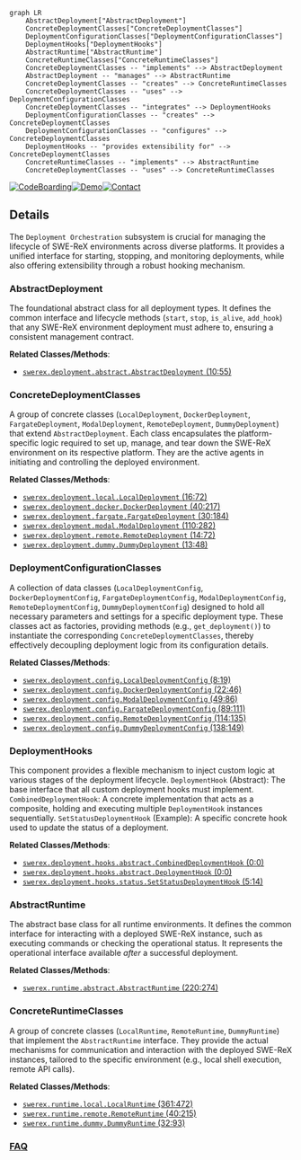 ```mermaid
graph LR
    AbstractDeployment["AbstractDeployment"]
    ConcreteDeploymentClasses["ConcreteDeploymentClasses"]
    DeploymentConfigurationClasses["DeploymentConfigurationClasses"]
    DeploymentHooks["DeploymentHooks"]
    AbstractRuntime["AbstractRuntime"]
    ConcreteRuntimeClasses["ConcreteRuntimeClasses"]
    ConcreteDeploymentClasses -- "implements" --> AbstractDeployment
    AbstractDeployment -- "manages" --> AbstractRuntime
    ConcreteDeploymentClasses -- "creates" --> ConcreteRuntimeClasses
    ConcreteDeploymentClasses -- "uses" --> DeploymentConfigurationClasses
    ConcreteDeploymentClasses -- "integrates" --> DeploymentHooks
    DeploymentConfigurationClasses -- "creates" --> ConcreteDeploymentClasses
    DeploymentConfigurationClasses -- "configures" --> ConcreteDeploymentClasses
    DeploymentHooks -- "provides extensibility for" --> ConcreteDeploymentClasses
    ConcreteRuntimeClasses -- "implements" --> AbstractRuntime
    ConcreteDeploymentClasses -- "uses" --> ConcreteRuntimeClasses
```

[![CodeBoarding](https://img.shields.io/badge/Generated%20by-CodeBoarding-9cf?style=flat-square)](https://github.com/CodeBoarding/CodeBoarding)[![Demo](https://img.shields.io/badge/Try%20our-Demo-blue?style=flat-square)](https://www.codeboarding.org/demo)[![Contact](https://img.shields.io/badge/Contact%20us%20-%20contact@codeboarding.org-lightgrey?style=flat-square)](mailto:contact@codeboarding.org)

## Details

The `Deployment Orchestration` subsystem is crucial for managing the lifecycle of SWE-ReX environments across diverse platforms. It provides a unified interface for starting, stopping, and monitoring deployments, while also offering extensibility through a robust hooking mechanism.

### AbstractDeployment
The foundational abstract class for all deployment types. It defines the common interface and lifecycle methods (`start`, `stop`, `is_alive`, `add_hook`) that any SWE-ReX environment deployment must adhere to, ensuring a consistent management contract.


**Related Classes/Methods**:

- <a href="https://github.com/synth-laboratories/SWE-ReX/src/swerex/deployment/abstract.py#L10-L55" target="_blank" rel="noopener noreferrer">`swerex.deployment.abstract.AbstractDeployment` (10:55)</a>


### ConcreteDeploymentClasses
A group of concrete classes (`LocalDeployment`, `DockerDeployment`, `FargateDeployment`, `ModalDeployment`, `RemoteDeployment`, `DummyDeployment`) that extend `AbstractDeployment`. Each class encapsulates the platform-specific logic required to set up, manage, and tear down the SWE-ReX environment on its respective platform. They are the active agents in initiating and controlling the deployed environment.


**Related Classes/Methods**:

- <a href="https://github.com/synth-laboratories/SWE-ReX/src/swerex/deployment/local.py#L16-L72" target="_blank" rel="noopener noreferrer">`swerex.deployment.local.LocalDeployment` (16:72)</a>
- <a href="https://github.com/synth-laboratories/SWE-ReX/src/swerex/deployment/docker.py#L40-L217" target="_blank" rel="noopener noreferrer">`swerex.deployment.docker.DockerDeployment` (40:217)</a>
- <a href="https://github.com/synth-laboratories/SWE-ReX/src/swerex/deployment/fargate.py#L30-L184" target="_blank" rel="noopener noreferrer">`swerex.deployment.fargate.FargateDeployment` (30:184)</a>
- <a href="https://github.com/synth-laboratories/SWE-ReX/src/swerex/deployment/modal.py#L110-L282" target="_blank" rel="noopener noreferrer">`swerex.deployment.modal.ModalDeployment` (110:282)</a>
- <a href="https://github.com/synth-laboratories/SWE-ReX/src/swerex/deployment/remote.py#L14-L72" target="_blank" rel="noopener noreferrer">`swerex.deployment.remote.RemoteDeployment` (14:72)</a>
- <a href="https://github.com/synth-laboratories/SWE-ReX/src/swerex/deployment/dummy.py#L13-L48" target="_blank" rel="noopener noreferrer">`swerex.deployment.dummy.DummyDeployment` (13:48)</a>


### DeploymentConfigurationClasses
A collection of data classes (`LocalDeploymentConfig`, `DockerDeploymentConfig`, `FargateDeploymentConfig`, `ModalDeploymentConfig`, `RemoteDeploymentConfig`, `DummyDeploymentConfig`) designed to hold all necessary parameters and settings for a specific deployment type. These classes act as factories, providing methods (e.g., `get_deployment()`) to instantiate the corresponding `ConcreteDeploymentClasses`, thereby effectively decoupling deployment logic from its configuration details.


**Related Classes/Methods**:

- <a href="https://github.com/synth-laboratories/SWE-ReX/src/swerex/deployment/config.py#L8-L19" target="_blank" rel="noopener noreferrer">`swerex.deployment.config.LocalDeploymentConfig` (8:19)</a>
- <a href="https://github.com/synth-laboratories/SWE-ReX/src/swerex/deployment/config.py#L22-L46" target="_blank" rel="noopener noreferrer">`swerex.deployment.config.DockerDeploymentConfig` (22:46)</a>
- <a href="https://github.com/synth-laboratories/SWE-ReX/src/swerex/deployment/config.py#L49-L86" target="_blank" rel="noopener noreferrer">`swerex.deployment.config.ModalDeploymentConfig` (49:86)</a>
- <a href="https://github.com/synth-laboratories/SWE-ReX/src/swerex/deployment/config.py#L89-L111" target="_blank" rel="noopener noreferrer">`swerex.deployment.config.FargateDeploymentConfig` (89:111)</a>
- <a href="https://github.com/synth-laboratories/SWE-ReX/src/swerex/deployment/config.py#L114-L135" target="_blank" rel="noopener noreferrer">`swerex.deployment.config.RemoteDeploymentConfig` (114:135)</a>
- <a href="https://github.com/synth-laboratories/SWE-ReX/src/swerex/deployment/config.py#L138-L149" target="_blank" rel="noopener noreferrer">`swerex.deployment.config.DummyDeploymentConfig` (138:149)</a>


### DeploymentHooks
This component provides a flexible mechanism to inject custom logic at various stages of the deployment lifecycle. `DeploymentHook` (Abstract): The base interface that all custom deployment hooks must implement. `CombinedDeploymentHook`: A concrete implementation that acts as a composite, holding and executing multiple `DeploymentHook` instances sequentially. `SetStatusDeploymentHook` (Example): A specific concrete hook used to update the status of a deployment.


**Related Classes/Methods**:

- <a href="https://github.com/synth-laboratories/SWE-ReX/src/swerex/deployment/hooks/abstract.py#L0-L0" target="_blank" rel="noopener noreferrer">`swerex.deployment.hooks.abstract.CombinedDeploymentHook` (0:0)</a>
- <a href="https://github.com/synth-laboratories/SWE-ReX/src/swerex/deployment/hooks/abstract.py#L0-L0" target="_blank" rel="noopener noreferrer">`swerex.deployment.hooks.abstract.DeploymentHook` (0:0)</a>
- <a href="https://github.com/synth-laboratories/SWE-ReX/src/swerex/deployment/hooks/status.py#L5-L14" target="_blank" rel="noopener noreferrer">`swerex.deployment.hooks.status.SetStatusDeploymentHook` (5:14)</a>


### AbstractRuntime
The abstract base class for all runtime environments. It defines the common interface for interacting with a deployed SWE-ReX instance, such as executing commands or checking the operational status. It represents the operational interface available *after* a successful deployment.


**Related Classes/Methods**:

- <a href="https://github.com/synth-laboratories/SWE-ReX/src/swerex/runtime/abstract.py#L220-L274" target="_blank" rel="noopener noreferrer">`swerex.runtime.abstract.AbstractRuntime` (220:274)</a>


### ConcreteRuntimeClasses
A group of concrete classes (`LocalRuntime`, `RemoteRuntime`, `DummyRuntime`) that implement the `AbstractRuntime` interface. They provide the actual mechanisms for communication and interaction with the deployed SWE-ReX instances, tailored to the specific environment (e.g., local shell execution, remote API calls).


**Related Classes/Methods**:

- <a href="https://github.com/synth-laboratories/SWE-ReX/src/swerex/runtime/local.py#L361-L472" target="_blank" rel="noopener noreferrer">`swerex.runtime.local.LocalRuntime` (361:472)</a>
- <a href="https://github.com/synth-laboratories/SWE-ReX/src/swerex/runtime/remote.py#L40-L215" target="_blank" rel="noopener noreferrer">`swerex.runtime.remote.RemoteRuntime` (40:215)</a>
- <a href="https://github.com/synth-laboratories/SWE-ReX/src/swerex/runtime/dummy.py#L32-L93" target="_blank" rel="noopener noreferrer">`swerex.runtime.dummy.DummyRuntime` (32:93)</a>




### [FAQ](https://github.com/CodeBoarding/GeneratedOnBoardings/tree/main?tab=readme-ov-file#faq)